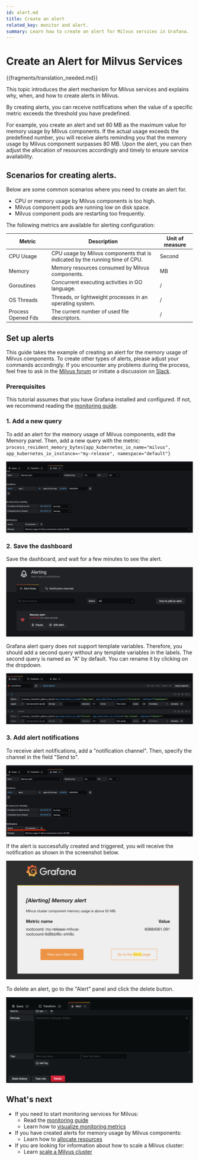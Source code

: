 ```yaml
---
id: alert.md
title: Create an alert
related_key: monitor and alert.
summary: Learn how to create an alert for Milvus services in Grafana.
---
```


# Create an Alert for Milvus Services

{{fragments/translation_needed.md}}

This topic introduces the alert mechanism for Milvus services and explains why, when, and how to create alerts in Milvus.

By creating alerts, you can receive notifications when the value of a specific metric exceeds the threshold you have predefined. 

For example, you create an alert and set 80 MB as the maximum value for memory usage by Milvus components. If the actual usage exceeds the predefined number, you will receive alerts reminding you that the memory usage by Milvus component surpasses 80 MB. Upon the alert, you can then adjust the allocation of resources accordingly and timely to ensure service availability.

## Scenarios for creating alerts.

Below are some common scenarios where you need to create an alert for.

- CPU or memory usage by Milvus components is too high.
- Milvus component pods are running low on disk space.
- Milvus component pods are restarting too frequently.

The following metrics are available for alerting configuration:

| Metric   | Description  | Unit of measure  |
| --------  | --------- | -------------- |
| CPU Usage   | CPU usage by Milvus components that is indicated by the running time of CPU.  | Second    |
| Memory      | Memory resources consumed by Milvus components.  | MB    |
| Goroutines   | Concurrent executing activities in GO language.  |  /   |
| OS Threads   | Threads, or lightweight processes in an operating system.  |   / |
| Process Opened Fds   | The current number of used file descriptors.  | /    |

## Set up alerts
This guide takes the example of creating an alert for the memory usage of Milvus components. To create other types of alerts, please adjust your commands accordingly. If you encounter any problems during the process, feel free to ask in the [Milvus forum](https://discuss.milvus.io/) or initiate a discussion on [Slack](https://join.slack.com/t/milvusio/shared_invite/zt-e0u4qu3k-bI2GDNys3ZqX1YCJ9OM~GQ).

### Prerequisites
This tutorial assumes that you have Grafana installed and configured. If not, we recommend reading the [monitoring guide](monitor.md). 

### 1. Add a new query
To add an alert for the memory usage of Milvus components, edit the Memory panel. Then, add a new query with the metric: `process_resident_memory_bytes{app_kubernetes_io_name="milvus", app_kubernetes_io_instance=~"my-release", namespace="default"}`

![Alert_metric](../../../../assets/alert_metric.png "Add an alert.")

### 2. Save the dashboard
Save the dashboard, and wait for a few minutes to see the alert.

![Alert_dashboard](../../../../assets/alert_dashboard.png "Save the dashboard.")

Grafana alert query does not support template variables. Therefore, you should add a second query without any template variables in the labels. The second query is named as "A" by default. You can rename it by clicking on the dropdown.

![Alert_query](../../../../assets/alert_query.png "The newly added query.")

### 3. Add alert notifications
To receive alert notifications, add a "notification channel". Then, specify the channel in the field "Send to".

![Alert_notification](../../../../assets/alert_notification.png "Specify the notification channel.")

If the alert is successfully created and triggered, you will receive the notification as shown in the screenshot below.

![Notification_message](../../../../assets/notification_message.png "The alert is created and triggered.")

To delete an alert, go to the "Alert" panel and click the delete button.

![Delete_alert](../../../../assets/delete_alert.png "Delete an alert.")

## What's next

- If you need to start monitoring services for Milvus:
  - Read the [monitoring guide](monitor.md)
  - Learn how to [visualize monitoring metrics](visualize.md)
- If you have created alerts for memory usage by Milvus components:
  - Learn how to [allocate resources](allocate.md#standalone)
- If you are looking for information about how to scale a Milvus cluster:
  - Learn [scale a Milvus cluster](scaleout.md)

